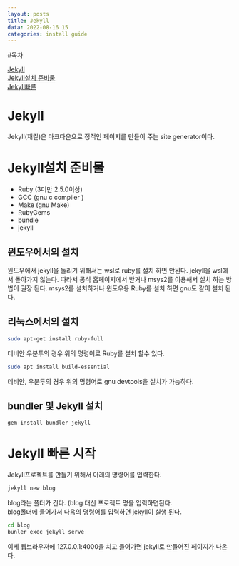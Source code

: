 ```yaml
---
layout: posts
title: Jekyll 
data: 2022-08-16 15
categories: install guide
---
```

#목차
  
[Jekyll](#jekyll)  
[Jekyll설치 준비물](#jekyll설치-준비물)  
[Jekyll빠른](#jekyll-빠른-시작)   

  

# Jekyll
Jekyll(재킬)은 마크다운으로 정적인 페이지를 만들어 주는 site generator이다.


# Jekyll설치 준비물
* Ruby (3미만 2.5.0이상)
* GCC (gnu c compiler )
* Make (gnu Make)
* RubyGems 
* bundle
* jekyll 


## 윈도우에서의 설치
윈도우에서 jekyll을 돌리기 위해서는 wsl로 ruby를 설치 하면 안된다. jekyll을 wsl에서 돌아가지 않는다. 따라서 공식 홈페이지에서 받거나 msys2를 이용해서 설치 하는 방법이 권장 된다.  msys2를 설치하거나 윈도우용 Ruby를 설치 하면 gnu도 같이 설치 된다.
## 리눅스에서의 설치
```bash
sudo apt-get install ruby-full
```
데비안 우분투의 경우 위의 명령어로 Ruby를 설치 할수 있다.  

```bash
sudo apt install build-essential 
```
데비안, 우분투의 경우 위의 명령어로 gnu devtools을 설치가 가능하다.

## bundler 및 Jekyll 설치 
```bash
gem install bundler jekyll
```


# Jekyll 빠른 시작
Jekyll프로젝트를 만들기 위해서 아래의 명령어를 입력한다.  

```bash
jekyll new blog
```
 
blog라는 폴더가 긴다. (blog 대신 프로젝트 명을 입력하면된다.  
blog폴더에 들어가서 다음의 명령어를 입력하면 jekyll이 실행 된다. 
```bash
cd blog
bunler exec jekyll serve
```

이제 웹브라우저에 127.0.0.1:4000을 치고 들어가면 jekyll로 만들어진 페이지가 나온다.
